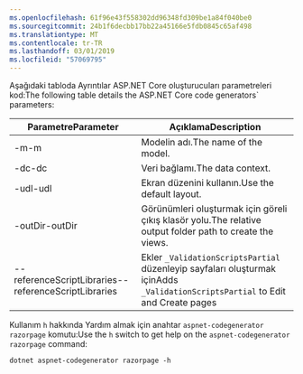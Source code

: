 ```yaml
---
ms.openlocfilehash: 61f96e43f558302dd96348fd309be1a84f040be0
ms.sourcegitcommit: 24b1f6decbb17bb22a45166e5fdb0845c65af498
ms.translationtype: MT
ms.contentlocale: tr-TR
ms.lasthandoff: 03/01/2019
ms.locfileid: "57069795"
---
```

<a name="codegenerator"></a> <span data-ttu-id="4fb0c-101">Aşağıdaki tabloda Ayrıntılar ASP.NET Core oluşturucuları parametreleri kod:</span><span class="sxs-lookup"><span data-stu-id="4fb0c-101">The following table details the ASP.NET Core code generators\` parameters:</span></span>

| <span data-ttu-id="4fb0c-102">Parametre</span><span class="sxs-lookup"><span data-stu-id="4fb0c-102">Parameter</span></span>               | <span data-ttu-id="4fb0c-103">Açıklama</span><span class="sxs-lookup"><span data-stu-id="4fb0c-103">Description</span></span>|
| ----------------- | ------------ |
| <span data-ttu-id="4fb0c-104">-m</span><span class="sxs-lookup"><span data-stu-id="4fb0c-104">-m</span></span>  | <span data-ttu-id="4fb0c-105">Modelin adı.</span><span class="sxs-lookup"><span data-stu-id="4fb0c-105">The name of the model.</span></span> |
| <span data-ttu-id="4fb0c-106">-dc</span><span class="sxs-lookup"><span data-stu-id="4fb0c-106">-dc</span></span>  | <span data-ttu-id="4fb0c-107">Veri bağlamı.</span><span class="sxs-lookup"><span data-stu-id="4fb0c-107">The data context.</span></span> |
| <span data-ttu-id="4fb0c-108">-udl</span><span class="sxs-lookup"><span data-stu-id="4fb0c-108">-udl</span></span> | <span data-ttu-id="4fb0c-109">Ekran düzenini kullanın.</span><span class="sxs-lookup"><span data-stu-id="4fb0c-109">Use the default layout.</span></span> |
| <span data-ttu-id="4fb0c-110">-outDir</span><span class="sxs-lookup"><span data-stu-id="4fb0c-110">-outDir</span></span> | <span data-ttu-id="4fb0c-111">Görünümleri oluşturmak için göreli çıkış klasör yolu.</span><span class="sxs-lookup"><span data-stu-id="4fb0c-111">The relative output folder path to create the views.</span></span> |
| <span data-ttu-id="4fb0c-112">--referenceScriptLibraries</span><span class="sxs-lookup"><span data-stu-id="4fb0c-112">--referenceScriptLibraries</span></span> | <span data-ttu-id="4fb0c-113">Ekler `_ValidationScriptsPartial` düzenleyip sayfaları oluşturmak için</span><span class="sxs-lookup"><span data-stu-id="4fb0c-113">Adds `_ValidationScriptsPartial` to Edit and Create pages</span></span> |

<span data-ttu-id="4fb0c-114">Kullanım `h` hakkında Yardım almak için anahtar `aspnet-codegenerator razorpage` komutu:</span><span class="sxs-lookup"><span data-stu-id="4fb0c-114">Use the `h` switch to get help on the `aspnet-codegenerator razorpage` command:</span></span>

```console
dotnet aspnet-codegenerator razorpage -h
```
